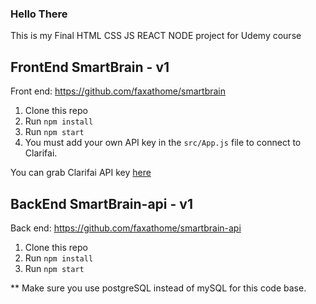 
### Hello There
This is my Final HTML CSS JS REACT NODE project for Udemy course


## FrontEnd SmartBrain - v1
Front end: https://github.com/faxathome/smartbrain

1. Clone this repo
2. Run `npm install`
3. Run `npm start`
4. You must add your own API key in the `src/App.js` file to connect to Clarifai.

You can grab Clarifai API key [here](https://www.clarifai.com/)

## BackEnd SmartBrain-api - v1

Back end: https://github.com/faxathome/smartbrain-api

1. Clone this repo
2. Run `npm install`
3. Run `npm start`

** Make sure you use postgreSQL instead of mySQL for this code base.